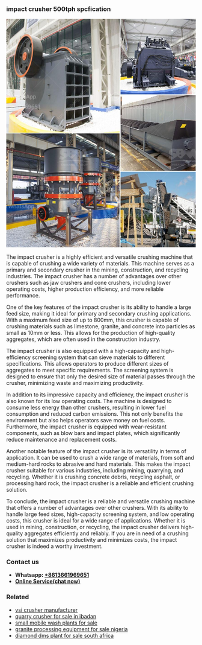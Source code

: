 <h3>impact crusher 500tph spcfication</h3><img src='1708497925.jpg' alt=''><p>The impact crusher is a highly efficient and versatile crushing machine that is capable of crushing a wide variety of materials. This machine serves as a primary and secondary crusher in the mining, construction, and recycling industries. The impact crusher has a number of advantages over other crushers such as jaw crushers and cone crushers, including lower operating costs, higher production efficiency, and more reliable performance.</p><p>One of the key features of the impact crusher is its ability to handle a large feed size, making it ideal for primary and secondary crushing applications. With a maximum feed size of up to 800mm, this crusher is capable of crushing materials such as limestone, granite, and concrete into particles as small as 10mm or less. This allows for the production of high-quality aggregates, which are often used in the construction industry.</p><p>The impact crusher is also equipped with a high-capacity and high-efficiency screening system that can sieve materials to different specifications. This allows operators to produce different sizes of aggregates to meet specific requirements. The screening system is designed to ensure that only the desired size of material passes through the crusher, minimizing waste and maximizing productivity.</p><p>In addition to its impressive capacity and efficiency, the impact crusher is also known for its low operating costs. The machine is designed to consume less energy than other crushers, resulting in lower fuel consumption and reduced carbon emissions. This not only benefits the environment but also helps operators save money on fuel costs. Furthermore, the impact crusher is equipped with wear-resistant components, such as blow bars and impact plates, which significantly reduce maintenance and replacement costs.</p><p>Another notable feature of the impact crusher is its versatility in terms of application. It can be used to crush a wide range of materials, from soft and medium-hard rocks to abrasive and hard materials. This makes the impact crusher suitable for various industries, including mining, quarrying, and recycling. Whether it is crushing concrete debris, recycling asphalt, or processing hard rock, the impact crusher is a reliable and efficient crushing solution.</p><p>To conclude, the impact crusher is a reliable and versatile crushing machine that offers a number of advantages over other crushers. With its ability to handle large feed sizes, high-capacity screening system, and low operating costs, this crusher is ideal for a wide range of applications. Whether it is used in mining, construction, or recycling, the impact crusher delivers high-quality aggregates efficiently and reliably. If you are in need of a crushing solution that maximizes productivity and minimizes costs, the impact crusher is indeed a worthy investment.</p><h3>Contact us</h3><ul><li><strong>Whatsapp:&nbsp;<a href="https://wa.me/8613661969651">+8613661969651</a></strong></li><li><a href="https://swt.shibang-china.com/?git&amp;zhl&amp;impact crusher 500tph spcfication"><strong>Online Service(chat now)</strong></a></li></ul><h3>Related</h3><ul><li><a href='vsi crusher manufacturer.md'>vsi crusher manufacturer</a></li><li><a href='quarry crusher for sale in ibadan.md'>quarry crusher for sale in ibadan</a></li><li><a href='small mobile wash plants for sale.md'>small mobile wash plants for sale</a></li><li><a href='granite processing equipment for sale nigeria.md'>granite processing equipment for sale nigeria</a></li><li><a href='diamond dms plant for sale south africa.md'>diamond dms plant for sale south africa</a></li></ul>